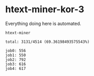 # htext-miner-kor-3

Everything doing here is automated.

```
htext-miner

total: 3131/4514 (69.36198493575543%)

job0: 556
job1: 550
job2: 792
job3: 616
job4: 617
```